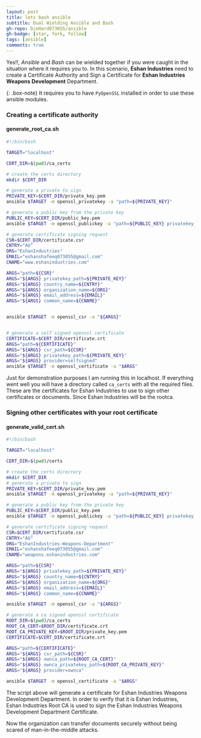 ```yaml
---
layout: post
title: lets bash ansible
subtitle: Dual Wielding Ansible and Bash
gh-repo: DieHard073055/ansible
gh-badge: [star, fork, follow]
tags: [ansible]
comments: true
---
```


Yes!!, *Ansible* and *Bash* can be wielded together if you were caught in the situation where it requires you to. In this scenario, **Eshan Industries** need to create a Certificate Authority and Sign a Certificate for **Eshan Industries Weapons Development** Department.

{: .box-note}
It requires you to have `PyOpenSSL` installed in order to use these ansible modules.

### Creating a certificate authority

#### generate_root_ca.sh
```bash
#!/bin/bash

TARGET="localhost"

CERT_DIR=$(pwd)/ca_certs

# create the certs directory
mkdir $CERT_DIR

# generate a private to sign
PRIVATE_KEY=$CERT_DIR/private_key.pem
ansible $TARGET -m openssl_privatekey -a "path=${PRIVATE_KEY}"

# generate a public key from the private key
PUBLIC_KEY=$CERT_DIR/public_key.pem
ansible $TARGET -m openssl_publickey -a "path=${PUBLIC_KEY} privatekey_path=${PRIVATE_KEY}"

# generate certificate signing request
CSR=$CERT_DIR/certificate.csr
CNTRY="AU"
ORG="EshanIndustries"
EMAIL="eshanshafeeq073055@gmail.com"
CNAME="www.eshanindustries.com"

ARGS="path=${CSR}"
ARGS="${ARGS} privatekey_path=${PRIVATE_KEY}"
ARGS="${ARGS} country_name=${CNTRY}"
ARGS="${ARGS} organization_name=${ORG}"
ARGS="${ARGS} email_address=${EMAIL}"
ARGS="${ARGS} common_name=${CNAME}"


ansible $TARGET -m openssl_csr -a "${ARGS}"


# generate a self signed openssl certificate
CERTIFICATE=$CERT_DIR/certificate.crt
ARGS="path=${CERTIFICATE}"
ARGS="${ARGS} csr_path=${CSR}"
ARGS="${ARGS} privatekey_path=${PRIVATE_KEY}"
ARGS="${ARGS} provider=selfsigned"
ansible $TARGET -m openssl_certificate -a "$ARGS"
```

Just for demonstration purposes I am running this in localhost. If everything went well you will have a directory called `ca_certs` with all the required files. These are the certificates for Eshan Industries to use to sign other certificates or documents. Since Eshan Industries will be the rootca.

### Signing other certificates with your root certificate

#### generate_valid_cert.sh
```bash
#!/bin/bash

TARGET="localhost"

CERT_DIR=$(pwd)/certs

# create the certs directory
mkdir $CERT_DIR
# generate a private to sign
PRIVATE_KEY=$CERT_DIR/private_key.pem
ansible $TARGET -m openssl_privatekey -a "path=${PRIVATE_KEY}"

# generate a public key from the private key
PUBLIC_KEY=$CERT_DIR/public_key.pem
ansible $TARGET -m openssl_publickey -a "path=${PUBLIC_KEY} privatekey_path=${PRIVATE_KEY}"

# generate certificate signing request
CSR=$CERT_DIR/certificate.csr
CNTRY="AU"
ORG="EshanIndustries-Weapons-Department"
EMAIL="eshanshafeeq073055@gmail.com"
CNAME="weapons.eshanindustries.com"

ARGS="path=${CSR}"
ARGS="${ARGS} privatekey_path=${PRIVATE_KEY}"
ARGS="${ARGS} country_name=${CNTRY}"
ARGS="${ARGS} organization_name=${ORG}"
ARGS="${ARGS} email_address=${EMAIL}"
ARGS="${ARGS} common_name=${CNAME}"

ansible $TARGET -m openssl_csr -a "${ARGS}"

# generate a ca signed openssl certificate
ROOT_DIR=$(pwd)/ca_certs
ROOT_CA_CERT=$ROOT_DIR/certificate.crt
ROOT_CA_PRIVATE_KEY=$ROOT_DIR/private_key.pem
CERTIFICATE=$CERT_DIR/certificate.crt

ARGS="path=${CERTIFICATE}"
ARGS="${ARGS} csr_path=${CSR}"
ARGS="${ARGS} ownca_path=${ROOT_CA_CERT}"
ARGS="${ARGS} ownca_privatekey_path=${ROOT_CA_PRIVATE_KEY}"
ARGS="${ARGS} provider=ownca"

ansible $TARGET -m openssl_certificate -a "$ARGS"
```

The script above will generate a certificate for Eshan Industries Weapons Development Department. In order to verify that it is Eshan Industries, Eshan Industries Root CA is used to sign the Eshan Industries Weapons Development Department Certificate.

Now the organization can transfer documents securely without being scared of man-in-the-middle attacks.
